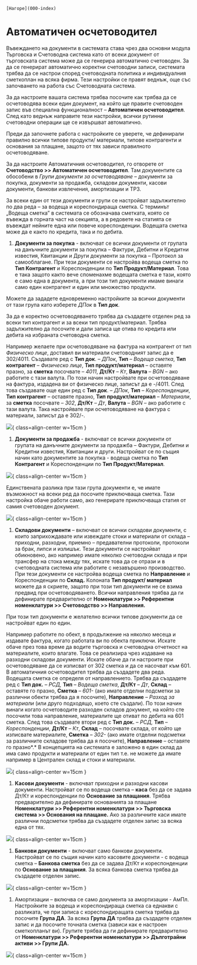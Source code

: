 ```{only} html
[Нагоре](000-index)
```

# Автоматичен осчетоводител

Въвеждането на документи в системата става чрез два основни модула Търговска и Счетоводна
система като от всеки документ от търговската система може да се
генерира автоматично счетоводен. За да се генерират автоматично
коректни счетоводни записи, системата трябва да се настрои според
счетоводната политика и индивидуалния сметкоплан на всяка фирма. Тези
настройки се правят веднъж, още със започването на работа със
Счетоводната система.

За да настроите вашата система трябва посочите как трябва да се
осчетоводява всеки един документ, на който ще правите
счетоводен запис във специална функционалност – **Автоматичен
осчетоводител**. След като веднъж направите тези настройки, всички
рутинни счетоводни операции ще се извършват автоматично.

Преди да започнете работа с настройките се уверете, че дефинирали
правилно всички типове продукти/ материали, типове контрагенти и
основания за плащане, защото от тях зависи правилното осчетоводяване.

За да настроите Автоматичния осчетоводител, го отворете от
**Счетоводство \>\> Автоматичен осчетоводител**. Там
документите са обособени в *Групи документи за осчетоводяване* –
документи за покупка, документи за продажба, складови документи, касови
документи, банкови извлечения, амортизации и ТРЗ.

За всеки един от тези документи и групи се настройват задължително по
два реда – за водеща и кореспондираща сметка. С терминът „Водеща
сметка” в системата се обозначава сметката, която се въвежда в
горната част на секцията, а в редовете на статията се въвеждат
нейните една или повече кореспонденции. Водещата сметка може да е
както по кредита, така и по дебита.

1. **Документи за покупка** - включват се всички документи от групата на данъчните документи за покупка – Фактури, Дебитни и Кредитни известия, Квитанции и Други документи за покупка – Протокол за самооблагане. При тези документи се настройва водеща сметка по **Тип Контрагент** и Кореспонденции по **Тип Продукт/Материал**. Това е така защото както вече споменахме водещата сметка е тази, която е само една в документа, а при този тип документи имаме винаги само един контрагент и един или множество продукти.

Можете да зададете едновременно настройките за всички документи от тази
група като изберете *ДПок* в **Тип док**.

За да е коректно осчетоводяването трябва да създадете отделен ред за
всеки тип контрагент и за всеки тип продукт/материал. Трябва
задължително да посочите и дали записа ще отива по кредита или
дебита на избраната счетоводна сметка.

Например желаете при осчетоводяване на фактура на контрагент от тип
*Физическо лице*, доставил ви материали счетоводният запис да е
302/4011. Създавате ред с **Тип док**. – *ДПок*, **Тип** – *Водеща
сметка*, **Тип контрагент** – *Физическо лице*, **Тип
продукт/материал** – оставяте празно, за **сметка**
посочвате – *4011*, **Дт/Кт** *– Кт*, **Валута** – *BGN* – ако
работите с тази валута. По този начин настройвате при осчетоводяване на
фактура, издадена ви от физическо лице, записът да е -/4011. След това
създавате още един ред с **Тип док**. – *ДПок*, **Тип** –
*Кореспонденции*, **Тип контрагент** – оставяте празно,
**Тип продукт/материал** – *Материали*, за **сметка** посочвате –
*302*, **Дт/Кт** *– Дт*, **Валута** – *BGN* – ако работите с тази
валута. Така настройвате при осчетоводяване на фактура с
материали, записът да е 302/-.

![](901-image91.png){ class=align-center w=15cm }

1. **Документи за продажба** - включват се всички документи от групата на данъчните документи за продажба – Фактури, Дебитни и Кредитни известия, Квитанции и други. Настройват се по същия начин като документите за покупка - водеща сметка по **Тип Контрагент** и Кореспонденции по **Тип Продукт/Материал**.

![](902-image92.png){ class=align-center w=15cm }

Единствената разлика при тази група документи е, че имате възможност на
всеки ред да посочите приключваща сметка. Тази настройка обаче работи
само, ако генерирате приключваща статия от самия счетоводен документ.

![](903-image93.png){ class=align-center w=15cm }

1. **Складови документи** – включват се всички складови документи, с които заприхождавате или извеждате стоки и материали от склада – приходни, разходни, приемно – предавателни протоколи, протоколи за брак, липси и излишък. Тези документи се настройват обикновено, ако например имате няколко счетоводни склада и при трансфер на стока между тях, искате това да се отрази и в счетоводната система или работите с незавършено производство. При тези документи се настройва водеща сметка по **Направление** и Кореспонденции по **Склад.** Колоната **Тип продукт/ материал** можете да я скриете, защото при този тип документи не се взима предвид при осчетоводяването. Всички направления трябва да ги дефинирате предварително от **Номенклатури \>\> Референтни номенклатури \>\> Счетоводство \>\> Направления.**

При този тип документи е желателно всички типове документи да се
настройват един по един.

Например работите по обект, в продължение на няколко месеца и издавате
фактура, когато работата ви по обекта приключи. Искате обаче през това
време да водите търговска и счетоводна отчетност на материалите, които
влагате. Това се реализира чрез издаване на разходни складови
документи. Искате обаче да ги настроите при осчетоводяване да
се изписват от 302 сметка и да се насочват към 601. В автоматичния
осчетоводител трябва да създадете два реда. Водещата сметка се
определя от направлението. Трябва да създадете ред с **Тип док.**
– *РСД,* **Тип** – *Водеща сметка*, **Дт/Кт** – *Дт*, **Склад** –
оставяте го празно, **Сметка** *– 601-* (ако имате отделни
подсметки за различни обекти трябва да я посочите),
**Направление** – *Разход за материали* (или друго подходящо,
което сте създали). По този начин винаги когато осчетоводите разходен
складов документ, на който сте посочили това направление, материалите
ще отиват по дебита на 601 сметка. След това създавате втори ред с
**Тип док.** – *РСД,* **Тип** – *Кореспонденции*, **Дт/Кт** – *Кт*,
**Склад** – посочвате склада, от който ще изписвате материалите,
**Сметка** *– 302-* (ако имате отделни подсметки за различните
складове трябва да я посочите), **Направление** – оставяте го
празно*.* В концепцията на системата е заложено в един склад да
има само продукти и материали от един тип т.е. не можете да имате
например в Централен склад и стоки и материали.

![](904-image94.png){ class=align-center w=15cm }

1. **Касови документи** - включват приходни и разходни касови документи. Настройват се по водеща сметка – **каса** без да се задава Дт/Кт и кореспонденции по **Основание за плащания**. Трябва предварително да дефинирате основанията за плащане **Номенклатури \>\> Референтни номенклатури \>\> Търговска система \>\> Основания на плащане.** Ако за различните каси имате различни подсметки трябва да създадете отделен запис за всяка една от тях.

![](905-image95.png){ class=align-center w=15cm }

1. **Банкови документи** - включват само банкови документи. Настройват се по същия начин като касовите документи - с водеща сметка – **Банкова сметка** без да се задава Дт/Кт и кореспонденции по **Основание за плащания**. За всяка банкова сметка трябва да създадете отделен запис.

![](906-image96.png){ class=align-center w=15cm }

1. Амортизации – включва се само документа за амортизации - АмПл. Настройките за водеща и кореспондираща сметка са еднакви с разликата, че при записа с кореспондиращата сметка трябва да посочите **Група ДА**. За всяка **Група ДА** трябва да създадете отделен запис и да посочите точната сметка (зависи как е настроен сметкопланът ви). Групите трябва да ги дефинирате предварително от **Номенклатури \>\> Референтни номенклатури \>\> Дълготрайни активи \>\> Групи ДА.**

![](907-image97.png){ class=align-center w=15cm }
